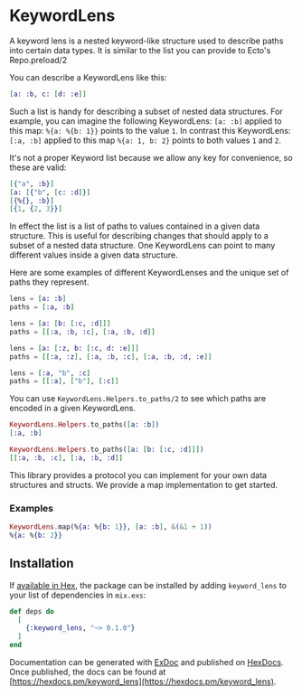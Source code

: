 # KeywordLens

A keyword lens is a nested keyword-like structure used to describe paths into certain data types. It is similar to the list you can provide to Ecto's Repo.preload/2

You can describe a KeywordLens like this:
```elixir
[a: :b, c: [d: :e]]
```

Such a list is handy for describing a subset of nested data structures. For example, you can imagine the following KeywordLens: `[a: :b]` applied to this map: `%{a: %{b: 1}}` points to the value `1`. In contrast this KeywordLens: `[:a, :b]` applied to this map `%{a: 1, b: 2}` points to both values `1` and `2`.

It's not a proper Keyword list because we allow any key for convenience, so these are valid:

```elixir
[{"a", :b}]
[a: [{"b", [c: :d]}]
[{%{}, :b}]
[{1, {2, 3}}]
```

In effect the list is a list of paths to values contained in a given data structure. This is useful for describing changes that should apply to a subset of a nested data structure. One KeywordLens can point to many different values inside a given data structure.

Here are some examples of different KeywordLenses and the unique set of paths they represent.

```elixir
lens = [a: :b]
paths = [:a, :b]

lens = [a: [b: [:c, :d]]]
paths = [[:a, :b, :c], [:a, :b, :d]]

lens = [a: [:z, b: [:c, d: :e]]]
paths = [[:a, :z], [:a, :b, :c], [:a, :b, :d, :e]]

lens = [:a, "b", :c]
paths = [[:a], ["b"], [:c]]
```

You can use `KeywordLens.Helpers.to_paths/2` to see which paths are encoded in a given KeywordLens.

```elixir
KeywordLens.Helpers.to_paths([a: :b])
[:a, :b]

KeywordLens.Helpers.to_paths([a: [b: [:c, :d]]])
[[:a, :b, :c], [:a, :b, :d]]
```

This library provides a protocol you can implement for your own data structures and structs. We provide a map implementation to get started.

### Examples

```elixir
KeywordLens.map(%{a: %{b: 1}}, [a: :b], &(&1 + 1))
%{a: %{b: 2}}
```

## Installation

If [available in Hex](https://hex.pm/docs/publish), the package can be installed
by adding `keyword_lens` to your list of dependencies in `mix.exs`:

```elixir
def deps do
  [
    {:keyword_lens, "~> 0.1.0"}
  ]
end
```

Documentation can be generated with [ExDoc](https://github.com/elixir-lang/ex_doc)
and published on [HexDocs](https://hexdocs.pm). Once published, the docs can
be found at [https://hexdocs.pm/keyword_lens](https://hexdocs.pm/keyword_lens).

